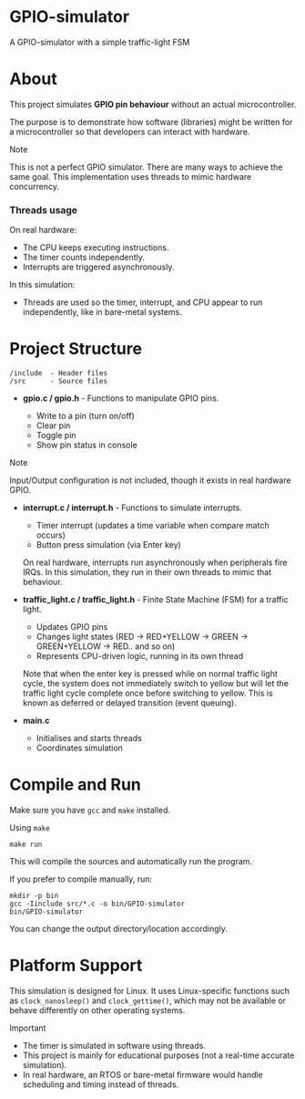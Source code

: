 # GPIO-simulator

A GPIO-simulator with a simple traffic-light FSM

# About

This project simulates **GPIO pin behaviour** without an actual microcontroller.

The purpose is to demonstrate how software (libraries) might be written for a microcontroller so that developers can interact with hardware.

> [!NOTE]
> This is not a perfect GPIO simulator. There are many ways to achieve the same goal. This implementation uses threads to mimic hardware concurrency.

### Threads usage

On real hardware:

- The CPU keeps executing instructions.
- The timer counts independently.
- Interrupts are triggered asynchronously.

In this simulation:

- Threads are used so the timer, interrupt, and CPU appear to run independently, like in bare-metal systems.

# Project Structure

```
/include  - Header files
/src      - Source files
```

- **gpio.c / gpio.h** - Functions to manipulate GPIO pins.

    - Write to a pin (turn on/off)
    - Clear pin
    - Toggle pin
    - Show pin status in console

> [!NOTE]
> Input/Output configuration is not included, though it exists in real hardware GPIO.

- **interrupt.c / interrupt.h** - Functions to simulate interrupts.

    - Timer interrupt (updates a time variable when compare match occurs)
    - Button press simulation (via Enter key)

    On real hardware, interrupts run asynchronously when peripherals fire IRQs.
    In this simulation, they run in their own threads to mimic that behaviour.

- **traffic_light.c / traffic_light.h** - Finite State Machine (FSM) for a traffic light.

    - Updates GPIO pins
    - Changes light states (RED -> RED+YELLOW -> GREEN -> GREEN+YELLOW -> RED.. and so on)
    - Represents CPU-driven logic, running in its own thread

    Note that when the enter key is pressed while on normal traffic light cycle, the system does not immediately switch to yellow but will let the traffic light cycle complete once before switching to yellow. This is known as deferred or delayed transition (event queuing).

- **main.c**

    - Initialises and starts threads
    - Coordinates simulation

# Compile and Run

Make sure you have `gcc` and `make` installed.

Using `make`
```
make run
```
This will compile the sources and automatically run the program.

If you prefer to compile manually, run:
```
mkdir -p bin
gcc -Iinclude src/*.c -o bin/GPIO-simulator
bin/GPIO-simulator
```
You can change the output directory/location accordingly.

# Platform Support

This simulation is designed for Linux. It uses Linux-specific functions such as `clock_nanosleep()` and `clock_gettime()`, which may not be available or behave differently on other operating systems.

> [!IMPORTANT]
> - The timer is simulated in software using threads.
> - This project is mainly for educational purposes (not a real-time accurate simulation).
> - In real hardware, an RTOS or bare-metal firmware would handle scheduling and timing instead of threads.
